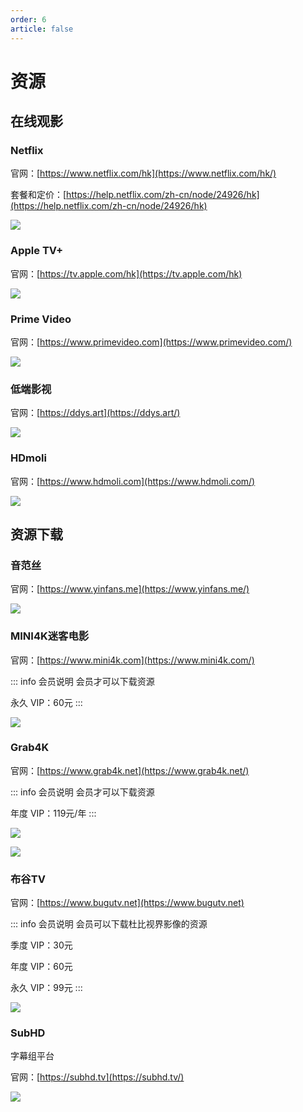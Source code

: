 ```yaml
---
order: 6
article: false
---
```


# 资源

## 在线观影

### Netflix

官网：[https://www.netflix.com/hk](https://www.netflix.com/hk/)

套餐和定价：[https://help.netflix.com/zh-cn/node/24926/hk](https://help.netflix.com/zh-cn/node/24926/hk)

![](https://img.sherry4869.com/blog/movies/share/img_8.jpg)

### Apple TV+

官网：[https://tv.apple.com/hk](https://tv.apple.com/hk)

![](https://img.sherry4869.com/blog/movies/share/img_9.jpg)

### Prime Video

官网：[https://www.primevideo.com](https://www.primevideo.com/)

![](https://img.sherry4869.com/blog/movies/share/img_10.jpg)

### 低端影视

官网：[https://ddys.art](https://ddys.art/)

![](https://img.sherry4869.com/blog/movies/share/img.png)

### HDmoli

官网：[https://www.hdmoli.com](https://www.hdmoli.com/)

![](https://img.sherry4869.com/blog/movies/share/img_1.png)

## 资源下载

### 音范丝

官网：[https://www.yinfans.me](https://www.yinfans.me/)

![](https://img.sherry4869.com/blog/movies/share/img_2.png)

### MINI4K迷客电影

官网：[https://www.mini4k.com](https://www.mini4k.com/)

::: info 会员说明
会员才可以下载资源

永久 VIP：60元
:::

![](https://img.sherry4869.com/blog/movies/share/img_3.jpg)

### Grab4K

官网：[https://www.grab4k.net](https://www.grab4k.net/)

::: info 会员说明
会员才可以下载资源

年度 VIP：119元/年
:::

![](https://img.sherry4869.com/blog/movies/share/img_4.jpg)

![](https://img.sherry4869.com/blog/movies/share/img_5.jpg)

### 布谷TV

官网：[https://www.bugutv.net](https://www.bugutv.net)

::: info 会员说明
会员可以下载杜比视界影像的资源

季度 VIP：30元

年度 VIP：60元

永久 VIP：99元
:::

![](https://img.sherry4869.com/blog/movies/share/img_6.jpg)

### SubHD

字幕组平台

官网：[https://subhd.tv](https://subhd.tv/)

![](https://img.sherry4869.com/blog/movies/share/img_7.png)